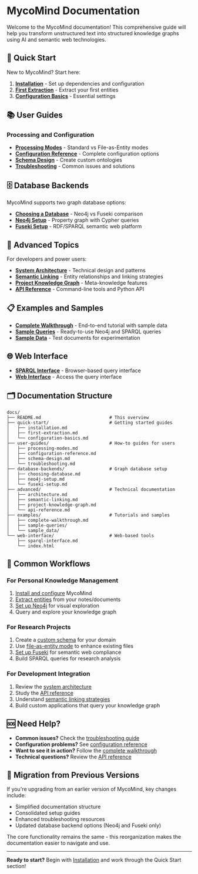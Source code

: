 # MycoMind Documentation

Welcome to the MycoMind documentation! This comprehensive guide will help you transform unstructured text into structured knowledge graphs using AI and semantic web technologies.

## 🚀 Quick Start

New to MycoMind? Start here:

1. **[Installation](quick-start/installation.md)** - Set up dependencies and configuration
2. **[First Extraction](quick-start/first-extraction.md)** - Extract your first entities
3. **[Configuration Basics](quick-start/configuration-basics.md)** - Essential settings

## 📚 User Guides

### Processing and Configuration
- **[Processing Modes](user-guides/processing-modes.md)** - Standard vs File-as-Entity modes
- **[Configuration Reference](user-guides/configuration-reference.md)** - Complete configuration options
- **[Schema Design](user-guides/schema-design.md)** - Create custom ontologies
- **[Troubleshooting](user-guides/troubleshooting.md)** - Common issues and solutions

## 🗄️ Database Backends

MycoMind supports two graph database options:

- **[Choosing a Database](database-backends/choosing-database.md)** - Neo4j vs Fuseki comparison
- **[Neo4j Setup](database-backends/neo4j-setup.md)** - Property graph with Cypher queries
- **[Fuseki Setup](database-backends/fuseki-setup.md)** - RDF/SPARQL semantic web platform

## 🔧 Advanced Topics

For developers and power users:

- **[System Architecture](advanced/architecture.md)** - Technical design and patterns
- **[Semantic Linking](advanced/semantic-linking.md)** - Entity relationships and linking strategies
- **[Project Knowledge Graph](advanced/project-knowledge-graph.md)** - Meta-knowledge features
- **[API Reference](advanced/api-reference.md)** - Command-line tools and Python API

## 📋 Examples and Samples

- **[Complete Walkthrough](examples/complete-walkthrough.md)** - End-to-end tutorial with sample data
- **[Sample Queries](examples/sample-queries/)** - Ready-to-use Neo4j and SPARQL queries
- **[Sample Data](examples/sample_data/)** - Test documents for experimentation

## 🌐 Web Interface

- **[SPARQL Interface](web-interface/sparql-interface.md)** - Browser-based query interface
- **[Web Interface](web-interface/index.html)** - Access the query interface

## 🗂️ Documentation Structure

```
docs/
├── README.md                          # This overview
├── quick-start/                       # Getting started guides
│   ├── installation.md
│   ├── first-extraction.md
│   └── configuration-basics.md
├── user-guides/                       # How-to guides for users
│   ├── processing-modes.md
│   ├── configuration-reference.md
│   ├── schema-design.md
│   └── troubleshooting.md
├── database-backends/                 # Graph database setup
│   ├── choosing-database.md
│   ├── neo4j-setup.md
│   └── fuseki-setup.md
├── advanced/                          # Technical documentation
│   ├── architecture.md
│   ├── semantic-linking.md
│   ├── project-knowledge-graph.md
│   └── api-reference.md
├── examples/                          # Tutorials and samples
│   ├── complete-walkthrough.md
│   ├── sample-queries/
│   └── sample_data/
└── web-interface/                     # Web-based tools
    ├── sparql-interface.md
    └── index.html
```

## 🎯 Common Workflows

### For Personal Knowledge Management
1. [Install and configure](quick-start/installation.md) MycoMind
2. [Extract entities](quick-start/first-extraction.md) from your notes/documents
3. [Set up Neo4j](database-backends/neo4j-setup.md) for visual exploration
4. Query and explore your knowledge graph

### For Research Projects
1. Create a [custom schema](user-guides/schema-design.md) for your domain
2. Use [file-as-entity mode](user-guides/processing-modes.md) to enhance existing files
3. [Set up Fuseki](database-backends/fuseki-setup.md) for semantic web compliance
4. Build SPARQL queries for research analysis

### For Development Integration
1. Review the [system architecture](advanced/architecture.md)
2. Study the [API reference](advanced/api-reference.md)
3. Understand [semantic linking strategies](advanced/semantic-linking.md)
4. Build custom applications that query your knowledge graph

## 🆘 Need Help?

- **Common issues?** Check the [troubleshooting guide](user-guides/troubleshooting.md)
- **Configuration problems?** See [configuration reference](user-guides/configuration-reference.md)
- **Want to see it in action?** Follow the [complete walkthrough](examples/complete-walkthrough.md)
- **Technical questions?** Review the [API reference](advanced/api-reference.md)

## 🔄 Migration from Previous Versions

If you're upgrading from an earlier version of MycoMind, key changes include:

- Simplified documentation structure
- Consolidated setup guides
- Enhanced troubleshooting resources
- Updated database backend options (Neo4j and Fuseki only)

The core functionality remains the same - this reorganization makes the documentation easier to navigate and use.

---

**Ready to start?** Begin with [Installation](quick-start/installation.md) and work through the Quick Start section!